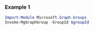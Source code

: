 ### Example 1
``` powershell
Import-Module Microsoft.Graph.Groups
Invoke-MgGraphGroup -GroupId $groupId
```
